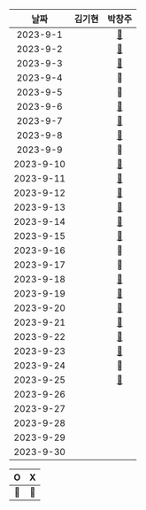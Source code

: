 |    날짜     | 김기현 | 박창주 |
|:---------:|:---:|:---:|
| 2023-9-1  ||[🔵](https://github.com/ds4pae/CodingTest)|
| 2023-9-2  ||[🔵](https://github.com/ds4pae/CodingTest)|
| 2023-9-3  ||[🔵](https://github.com/ds4pae/CodingTest)|
| 2023-9-4  ||🔴| 
| 2023-9-5  ||🔴| 
| 2023-9-6  ||[🔵](https://github.com/ds4pae/CodingTest)|
| 2023-9-7  ||[🔵](https://github.com/ds4pae/CodingTest)|
| 2023-9-8  ||[🔵](https://github.com/ds4pae/CodingTest)|
| 2023-9-9  ||🔴| 
| 2023-9-10 ||[🔵](https://github.com/ds4pae/CodingTest)|
| 2023-9-11 ||[🔵](https://github.com/ds4pae/CodingTest)|
| 2023-9-12 ||[🔵](https://github.com/ds4pae/CodingTest)|
| 2023-9-13 ||[🔵](https://github.com/ds4pae/CodingTest)|
| 2023-9-14 ||[🔵](https://github.com/ds4pae/CodingTest)|
| 2023-9-15 ||[🔵](https://github.com/ds4pae/CodingTest)|
| 2023-9-16 ||🔴| 
| 2023-9-17 ||🔴| 
| 2023-9-18 ||[🔵](https://github.com/ds4pae/CodingTest)|
| 2023-9-19 ||[🔵](https://github.com/ds4pae/CodingTest)|
| 2023-9-20 ||[🔵](https://github.com/ds4pae/CodingTest)|
| 2023-9-21 ||[🔵](https://github.com/ds4pae/CodingTest)|
| 2023-9-22 ||[🔵](https://github.com/ds4pae/CodingTest)|
| 2023-9-23 ||[🔵](https://github.com/ds4pae/CodingTest)|
| 2023-9-24 ||🔴| 
| 2023-9-25 ||[🔵](https://github.com/ds4pae/Daily-Study)|
| 2023-9-26 ||
| 2023-9-27 ||
| 2023-9-28 ||
| 2023-9-29 ||
| 2023-9-30 ||


|     O      | X |
|:-----------:|:----:|
|    🔵    |  🔴  |
